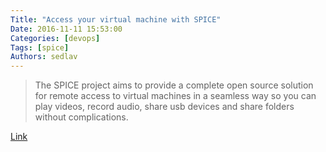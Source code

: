 ```yaml
---
Title: "Access your virtual machine with SPICE"
Date: 2016-11-11 15:53:00
Categories: [devops]
Tags: [spice]
Authors: sedlav
---
```


> The SPICE project aims to provide a complete open source solution for remote access to virtual machines in a seamless way so you can play videos, record audio, share usb devices and share folders without complications.

[Link](https://www.spice-space.org/index.html)
